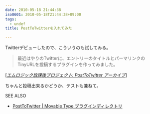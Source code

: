 ```yaml
---
date: 2010-05-18 21:44:38
iso8601: 2010-05-18T21:44:38+09:00
tags:
  - undef
title: PostToTwitterを入れてみた

---
```


<p>Twitterデビューしたので、こういうのも試してみる。</p>

<blockquote cite="http://labs.m-logic.jp/cat2/posttotwitter/" title="エムロジック放課後プロジェクト: PostToTwitter アーカイブ" class="blockquote"><p>最近はやりのTwitterに、エントリーのタイトルとパーマリンクのTinyURLを投稿するプラグインを作ってみました。</p></blockquote>

<div class="cite">[<cite><a href="http://labs.m-logic.jp/cat2/posttotwitter/">エムロジック放課後プロジェクト: PostToTwitter アーカイブ</a></cite>]</div>

<p>ちゃんと投稿出来るかどうか、テストも兼ねて。</p>

<div>
<p>SEE ALSO</p>
<ul>
<li><a href="http://www.movabletype.jp/plugins/posttotwitter.html">PostToTwitter | Movable Type プラグインディレクトリ</a></li>
</ul>
</div>
    	